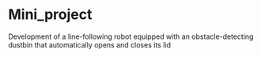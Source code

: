 # Mini_project
Development of a line-following robot equipped with an obstacle-detecting dustbin that automatically opens and closes its lid
